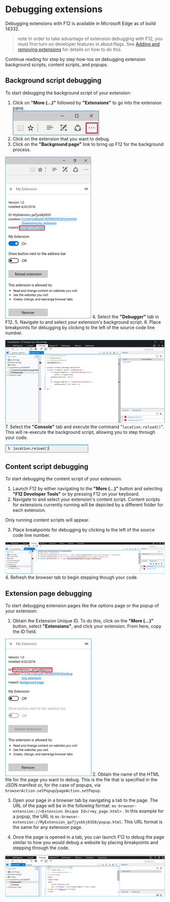 # Debugging extensions

Debugging extensions with F12 is available in Microsoft Edge as of build 14332.

>note In order to take advantage of extension debugging with F12, you must first turn on developer features in about:flags. See [Adding and removing extensions](../adding-and-removing-extensions) for details on how to do this.

Continue reading for step by step how-tos on debugging extension background scripts, content scripts, and popups.



## Background script debugging
To start debugging the background script of your extension:

1. Click on **"More (...)"** followed by **"Extensions"** to go into the extension pane.  
 ![more button](../media/morebutton.PNG)
2. Click on the extension that you want to debug.
3. Click on the **"Background page"** link to bring up F12 for the background process.

 ![selected extension view of options with inspect link](../media/debug-inspect.png)
4. Select the **"Debugger"** tab in F12.
5. Navigate to and select your extension's background script. 
6. Place breakpoints for debugging by clicking to the left of the source code line number.

 ![f12 console showing background script with break points](../media/debug-f12-background.png)
7. Select the **"Console"** tab and execute the command "`location.reload()`". This will re-execute the background script, allowing you to step through your code.

 ![console with location.reload entered](../media/debug-f12-background-console.png)


## Content script debugging
To start debugging the content script of your extension:

1. Launch F12 by either navigating to the **"More (...)"** button and selecting **"F12 Developer Tools"** or by pressing F12 on your keyboard.
2. Navigate to and select your extension's content script. Content scripts for extensions currently running will be depicted by a different folder for each extension. 

 Only running content scripts will appear.
 
3. Place breakpoints for debugging by clicking to the left of the source code line number. 

 ![f12 with content script being debugged](../media/debug-content-f12.png)
4. Refresh the browser tab to begin stepping though your code.




## Extension page debugging
To start debugging extension pages like the options page or the popup of your extension:

1. Obtain the Extension Unique ID. To do this, click on the **"More (...)"** button, select **"Extensions"**, and click your extension. From here, copy the ID field.

 ![unique id of extension](../media/debug-popup-id.png)
2. Obtain the name of the HTML file for the page you want to debug. This is the file that is specified in the JSON manifest or, for the case of popups, via `browserAction.setPopup`/`pageAction.setPopup`.
 
3. Open your page in a browser tab by navigating a tab to the page. The URL of the page will be in the following format: 
`ms-browser-extension://<Extension Unique Id>/<my_page.html>` . In this example for a popup, the URL is `ms-browser-extension://MyExtension_qa7jysbkj0350/popup.html`. This URL format is the same for any extension page.

4. Once the page is opened in a tab, you can launch F12 to debug the page similar to how you would debug a website by placing breakpoints and stepping through the code.

 ![popup debugging with f12](../media/debug-popup-f12.png)





